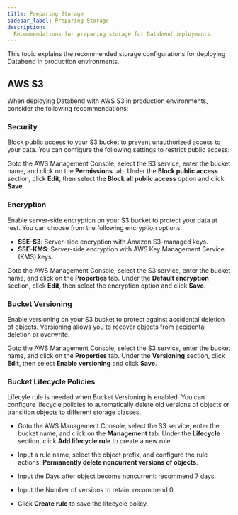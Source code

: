 ```yaml
---
title: Preparing Storage
sidebar_label: Preparing Storage
description:
  Recommendations for preparing storage for Databend deployments.
---
```


This topic explains the recommended storage configurations for deploying Databend in production environments.


## AWS S3

When deploying Databend with AWS S3 in production environments, consider the following recommendations:


### Security

Block public access to your S3 bucket to prevent unauthorized access to your data. You can configure the following settings to restrict public access:

Goto the AWS Management Console, select the S3 service, enter the bucket name, and click on the **Permissions** tab. Under the **Block public access** section, click **Edit**, then select the **Block all public access** option and click **Save**.


### Encryption

Enable server-side encryption on your S3 bucket to protect your data at rest. You can choose from the following encryption options:

- **SSE-S3**: Server-side encryption with Amazon S3-managed keys.
- **SSE-KMS**: Server-side encryption with AWS Key Management Service (KMS) keys.

Goto the AWS Management Console, select the S3 service, enter the bucket name, and click on the **Properties** tab. Under the **Default encryption** section, click **Edit**, then select the encryption option and click **Save**.


### Bucket Versioning

Enable versioning on your S3 bucket to protect against accidental deletion of objects. Versioning allows you to recover objects from accidental deletion or overwrite.

Goto the AWS Management Console, select the S3 service, enter the bucket name, and click on the **Properties** tab. Under the **Versioning** section, click **Edit**, then select **Enable versioning** and click **Save**.


### Bucket Lifecycle Policies

Lifecyle rule is needed when Bucket Versioning is enabled. You can configure lifecycle policies to automatically delete old versions of objects or transition objects to different storage classes.

- Goto the AWS Management Console, select the S3 service, enter the bucket name, and click on the **Management** tab. Under the **Lifecycle** section, click **Add lifecycle rule** to create a new rule.

- Input a rule name, select the object prefix, and configure the rule actions: **Permanently delete noncurrent versions of objects**.

- Input the Days after object become noncurrent: recommend 7 days.

- Input the Number of versions to retain: recommend 0.

- Click **Create rule** to save the lifecycle policy.
